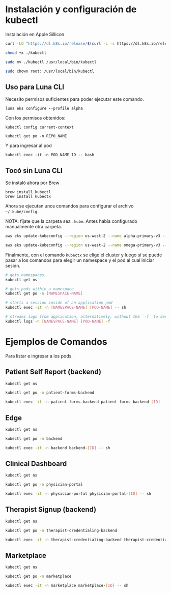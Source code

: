 # Instalación y configuración de kubectl

Instalación en Apple Sillicon

```bash
curl -LO "https://dl.k8s.io/release/$(curl -L -s https://dl.k8s.io/release/stable.txt)/bin/darwin/arm64/kubectl"

chmod +x ./kubectl

sudo mv ./kubectl /usr/local/bin/kubectl

sudo chown root: /usr/local/bin/kubectl
```

## Uso para Luna CLI

Necesito permisos suficientes para poder ejecutar este comando.

```
luna eks configure --profile alpha
```

Con los permisos obtenidos:

```
kubectl config current-context

kubectl get po -n REPO_NAME
```

Y para ingresar al pod

```
kubectl exec -it -n POD_NAME ID -- bash
```

## Tocó sin Luna CLI

Se instaló ahora por Brew

```
brew install kubectl
brew install kubectx
```

Ahora se ejecutan unos comandos para configurar el archivo `~/.kube/config`.

NOTA: fíjate que la carpeta sea `.kube`. Antes había configurado manualmente otra carpeta.

```bash
aws eks update-kubeconfig --region us-west-2 --name alpha-primary-v3 --profile alpha

aws eks update-kubeconfig --region us-west-2 --name omega-primary-v3 --profile omega
```

Finalmente, con el comando `kubectx` se elige el cluster y luego sí se puede pasar a los comandos para elegir un namespace y el pod al cual iniciar sesión.

```bash
# gets namespaces
kubectl get ns

# gets pods within a namespace
kubectl get po -n [NAMESPACE-NAME]

# starts a session inside of an application pod
kubectl exec -it -n [NAMESPACE-NAME] [POD-NAME] -- sh

# streams logs from application, alternatively, without the `-f` to see logs up until that point
kubectl logs -n [NAMESPACE-NAME] [POD-NAME] -f
```

# Ejemplos de Comandos

Para listar e ingresar a los pods.

## Patient Self Report (backend)

```bash
kubectl get ns

kubectl get po -n patient-forms-backend

kubectl exec -it -n patient-forms-backend patient-forms-backend-[ID] -- sh
```

## Edge

```bash
kubectl get ns

kubectl get po -n backend

kubectl exec -it -n backend backend-[ID] -- sh
```

## Clinical Dashboard

```bash
kubectl get ns

kubectl get po -n physician-portal

kubectl exec -it -n physician-portal physician-portal-[ID] -- sh
```

## Therapist Signup (backend)

```bash
kubectl get ns

kubectl get po -n therapist-credentialing-backend

kubectl exec -it -n therapist-credentialing-backend therapist-credentialing-backend-[ID] -- sh
```

## Marketplace

```bash
kubectl get ns

kubectl get po -n marketplace

kubectl exec -it -n marketplace marketplace-[ID] -- sh
```